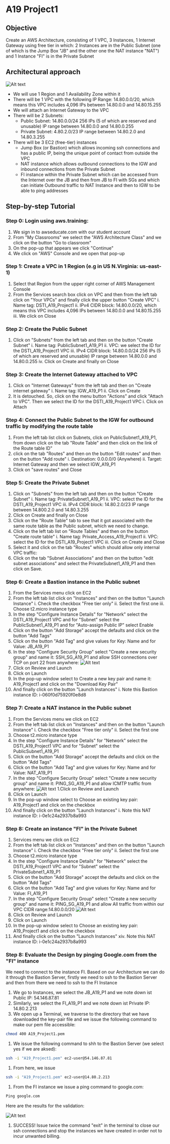 # A19 Project1
## Objective 
Create an AWS Architecture, consisting of 1 VPC, 3 Instances, 1 Internet Gateway using free tier in which:
2 Instances are in the Public Subnet (one of which is the Jump Box "JB" and the other one the NAT instance "NAT") and 1 Instance "FI" is in the Private Subnet

## Architectural approach
![Alt text](/P1Diagram.png?raw=true "Diagram")

* We will use 1 Region and 1 Availability Zone within it
* There will be 1 VPC with the following IP Range: 14.80.0.0/20, which means this VPC includes 4,096 IPs between 14.80.0.0 and 14.80.15.255
* We will attach an Internet Gateway to the VPC
* There will be 2 Subnets:
    * Public Subnet: 14.80.0.0/24 256 IPs (5 of which are reserved and unusable) IP range between 14.80.0.0 and 14.80.0.255
    * Private Subnet: 4.80.2.0/23 IP range between 14.80.2.0 and 14.80.3.255
* There will be 3 EC2 (free-tier) instances
    * Jump Box (or Bastion) which allows incoming ssh connections and has a public IP, being the unique point of contact from outside the VPC
    * NAT instance which allows outbound connections to the IGW and inbound connections from the Private Subnet
    * FI instance within the Private Subnet which can be accessed from the Internet over the JB and then from JB to FI with SGs and which can initiate Outbound traffic to NAT Instance and then to IGW to be able to ping addresses

## Step-by-step Tutorial
### Step 0: Login using aws.training:
1. We sign in to awseducate.com with our student account
1. From "My Classrooms" we select the "AWS Architecture Class" and we click on the button "Go to classroom"
1. On the pop-up that appears we click "Continue"
1. We click on "AWS" Console and we open that pop-up

### Step 1: Create a VPC in 1 Region (e.g in US N.Virginia: us-east-1)
1. Select that Region from the upper right corner of AWS Management Console
2. From the Services search box click on VPC and then from the left tab click on "Your VPCs" and finally click the upper button "Create VPC"
	i. Name tag: DSTI_A19_Project1
    ii. IPv4 CIDR block: 14.80.0.0/20, which means this VPC includes 4,096 IPs between 14.80.0.0 and 14.80.15.255
	iii. We click on Close
	
### Step 2: Create the Public Subnet
1. Click on "Subnets" from the left tab and then on the button "Create Subnet"
    i. Name tag: PublicSubnet1_A19_P1
	ii. VPC: we select the ID for the DSTI_A19_Project1 VPC
	iii. IPv4 CIDR block: 14.80.0.0/24 256 IPs (5 of which are reserved and unusable) IP range between 14.80.0.0 and 14.80.0.255
	iv. Click on Create and finally on Close

### Step 3: Create the Internet Gateway	attached to VPC		
1. Click on "Internet Gateways" from the left tab and then on "Create internet gateway"
i. Name tag:  IGW_A19_P1
ii. Click on Create
1. It is detouched.  So, click on the menu button "Actions" and click "Attach to VPC". Then we select the ID for the DSTI_A19_Project1 VPC
i. Click on Attach

### Step 4: Connect the Public Subnet to the IGW for outbound traffic by modifying the route table
1. From the left tab list click on Subnets, click on PublicSubnet1_A19_P1, from down click on the tab "Route Table" and then click on the  link of the Route table ID"
1. click on the tab "Routes" and then on the button "Edit routes" and then on the button "Add route"
i. Destination: 0.0.0.0/0 (Anywhere)
ii. Target: Internet Gateway and then we select  IGW_A19_P1
1. Click on "save routes" and Close

### Step 5: Create the Private Subnet
1. Click on "Subnets" from the left tab and then on the button "Create Subnet"
i. Name tag: PrivateSubnet1_A19_P1
ii. VPC: select the ID for the DSTI_A19_Project1 VPC
iii. IPv4 CIDR block: 14.80.2.0/23 IP range between 14.800.2.0 and 14.80.3.255
1. Click on Create and finally on Close
1. Click on the "Route Table" tab to see that it got associated with the same route table as the Public subnet, which we need to change.
1. Click on the left tab list on "Route Tables" and then on the button "Create route table"
i. Name tag: Private_Access_A19_Project1
ii. VPC: select the ID for the DSTI_A19_Project1 VPC
iii. Click on Create and Close
1. Select it and click on the tab "Routes" which should allow only internal VPC traffic:
1. Click on the tab "Subnet Associations" and then on the button "edit subnet associations" and select the PrivateSubnet1_A19_P1 and then click on Save.

### Step 6: Create a Bastion instance in the Public subnet
1. From the Services menu click on EC2
2. From the left tab list click on "Instances" and then on the button "Launch Instance"
i. Check the checkbox "Free tier only"
ii. Select the first one
iii. Choose t2.micro instance type
1. In the step "Configure Instance Details" for "Network" select the DSTI_A19_Project1 VPC and for "Subnet" select the PublicSubnet1_A19_P1 and for "Auto-assign Public IP" select Enable
1.  Click on the button "Add Storage" accept the defaults and click on the button "Add Tags"
1. Click on the button "Add Tag" and give values for Key: Name and for Value:  JB_A19_P1
1. In the step "Configure Security Group" select "Create a new security group" and name it: SSH_SG_A19_P1 and allow SSH connections over TCP on port 22 from anywhere:
![Alt text](/Bastion.png?raw=true "Bastion")
1. Click on Review and Launch
1. Click on Launch
1. In the pop-up window select to Create a new key pair and name it: A19_Project1 and click on the "Download Key Pair"
1. And finally click on the button "Launch Instances"
i. Note this Bastion instance ID: i-060f0d75920f0e8d8

### Step 7: Create a NAT instance in the Public subnet
1. From the Services menu we click on EC2
1. From the left tab list click on "Instances" and then on the button "Launch Instance"
i. Check the checkbox "Free tier only"
ii. Select the first one
1. Choose t2.micro instance type
1. In the step "Configure Instance Details" for "Network" select the DSTI_A19_Project1 VPC and for "Subnet" select the PublicSubnet1_A19_P1
1. Click on the button "Add Storage" accept the defaults and click on the button "Add Tags"
1. Click on the button "Add Tag" and give values for Key: Name and for Value:  NAT_A19_P1
1. In the step "Configure Security Group" select "Create a new security group" and name it: PING_SG_A19_P1 and allow ICMTP traffic from anywhere:
![Alt text](/NAT.png?raw=true "NAT")
1.Click on Review and Launch
1. Click on Launch
1. In the pop-up window select to Choose an existing key pair: A19_Project1 and click on the checkbox
1. And finally click on the button "Launch Instances"
i. Note this NAT instance ID: i-0e1c24a2937b8a993 
		
### Step 8: Create an instance "FI" in the Private Subnet
1. Services menu we click on EC2
1. From the left tab list click on "Instances" and then on the button "Launch Instance"
i. Check the checkbox "Free tier only"
ii. Select the first one
1. Choose t2.micro instance type
1. In the step "Configure Instance Details" for "Network" select the DSTI_A19_Project1 VPC and for "Subnet" select the PrivateSubnet1_A19_P1
1. Click on the button "Add Storage" accept the defaults and click on the button "Add Tags"
1. Click on the button "Add Tag" and give values for Key: Name and for Value:  FI_A19_P1
1. In the step "Configure Security Group" select "Create a new security group" and name it: PING_SG_A19_P1 and allow All traffic from within our VPC CIDR range:14.80.0.0/20
![Alt text](/FI.png?raw=true "FI")
1. Click on Review and Launch
1. Click on Launch
1. In the pop-up window select to Choose an existing key pair: A19_Project1 and click on the checkbox
1. And finally click on the button "Launch Instances"
xiv. Note this NAT instance ID: i-0e1c24a2937b8a993 

### Step 8: Evaluate the Design by pinging Google.com from the "FI" instance
We need to connect to the instance FI. Based on our Architecture we can do it through the Bastion Server, firstly we need to ssh to the Bastion Server and then from there we need to ssh to the FI Instance
1. We go to Instances, we select the JB_A19_P1 and we note down ist Public IP: 54.146.87.81
1. Similarly, we select the FI_A19_P1 and we note down ist Private IP: 14.80.2.213
1. We open up a Terminal, we traverse to the directory that we have downloaded the key-pair file and we issue the following command to make our pem file accessible:
```sh
chmod 400 A19_Project1.pem
```
1. We issue the following command to shh to the Bastion Server (we select yes if we are aksed):
```sh 
ssh -i "A19_Project1.pem" ec2-user@54.146.87.81
```
1. From here, we issue
```sh
ssh -i "A19_Project1.pem" ec2-user@14.80.2.213
```
1. From the FI instance we issue a ping command to google.com:
```sh
Ping google.com
```
			
Here are the results for the validation:

![Alt text](/Results.png?raw=true "results")
			
1. SUCCESS! Issue twice the command "exit" in the terminal to close our ssh connections and stop the instances we have created in order not to incur unwanted billing.
